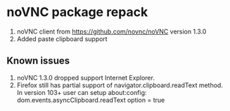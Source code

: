 # noVNC package repack

1. noVNC client from https://github.com/novnc/noVNC version 1.3.0
2. Added paste clipboard support

## Known issues

1. noVNC 1.3.0 dropped support Internet Explorer.
2. Firefox still has partial support of navigator.clipboard.readText method. In version 103+ user can setup about:config: dom.events.asyncClipboard.readText option = true

